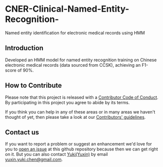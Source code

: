 # CNER-Clinical-Named-Entity-Recognition-
Named entity identification for electronic medical records using HMM

## Introduction
Developed an HMM model for named entity recognition training on Chinese electronic medical records (data sourced from CCSK), achieving an F1-score of 90%.

## How to Contribute
Please note that this project is released with a [Contributor Code of Conduct](/blob/main/CODE_OF_CONDUCT.md).
By participating in this project you agree to abide by its terms.              
         
If you think you can help in any of these areas or in many areas we haven't thought of yet, then please take a look at our [Contributors' guidelines](/blob/main/CONTRIBUTING.md).          
           
## Contact us
If you want to report a problem or suggest an enhancement we'd love for you to [open an issue](../../issues) at this github repository because then we can get right on it. But you can also contact [Yuki(Yuxin)](https://github.com/KingOfOrikid) by email yuxin.yuki.chen@gmail.com.